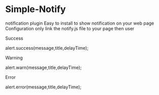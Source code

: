 # Simple-Notify
notification plugin
Easy to install to show notification on your web page
Configuration 
only link the notify.js file to your page then user

Success

alert.success(message,title,delayTime);

Warning

alert.warn(message,title,delayTime);

Error

alert.error(message,title,delayTime);
